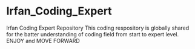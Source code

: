 # Irfan_Coding_Expert
Irfan Coding Expert Repository
This coding respository is globally shared for the batter understanding of coding field from start to expert level. ENJOY and MOVE FORWARD
